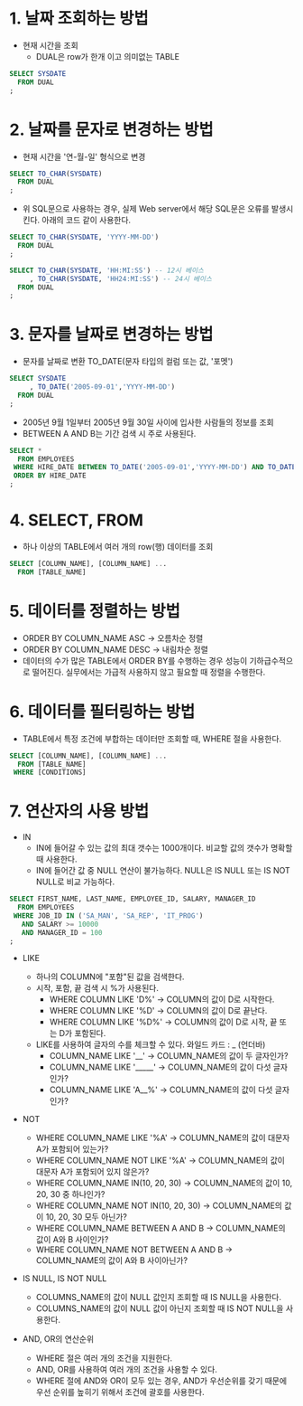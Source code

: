 
# 1. 날짜 조회하는 방법

* 현재 시간을 조회
  - DUAL은 row가 한개 이고 의미없는 TABLE
```sql
SELECT SYSDATE
  FROM DUAL
;
```

# 2. 날짜를 문자로 변경하는 방법

* 현재 시간을 '연-월-일' 형식으로 변경

```sql
SELECT TO_CHAR(SYSDATE)
  FROM DUAL
;
```
* 위 SQL문으로 사용하는 경우, 실제 Web server에서 해당 SQL문은 오류를 발생시킨다. 아래의 코드 같이 사용한다.

```sql
SELECT TO_CHAR(SYSDATE, 'YYYY-MM-DD') 
  FROM DUAL
;
```

```sql
SELECT TO_CHAR(SYSDATE, 'HH:MI:SS') -- 12시 베이스
	 , TO_CHAR(SYSDATE, 'HH24:MI:SS') -- 24시 베이스
  FROM DUAL
;
```

# 3. 문자를 날짜로 변경하는 방법

* 문자를 날짜로 변환 TO_DATE(문자 타입의 컬럼 또는 값, '포멧')

```sql
SELECT SYSDATE 
     , TO_DATE('2005-09-01','YYYY-MM-DD')
  FROM DUAL
;
```

* 2005년 9월 1일부터 2005년 9월 30일 사이에 입사한 사람들의 정보를 조회
* BETWEEN A AND B는 기간 검색 시 주로 사용된다. 
```sql
SELECT *
  FROM EMPLOYEES
 WHERE HIRE_DATE BETWEEN TO_DATE('2005-09-01','YYYY-MM-DD') AND TO_DATE('2005-09-30','YYYY-MM-DD')
 ORDER BY HIRE_DATE
;
```

# 4. SELECT, FROM
* 하나 이상의 TABLE에서 여러 개의 row(행) 데이터를 조회

```sql
SELECT [COLUMN_NAME], [COLUMN_NAME] ... 
  FROM [TABLE_NAME]
```

# 5. 데이터를 정렬하는 방법

* ORDER BY COLUMN_NAME ASC -> 오름차순 정렬
* ORDER BY COLUMN_NAME DESC -> 내림차순 정렬
* 데이터의 수가 많은 TABLE에서 ORDER BY를 수행하는 경우 성능이 기하급수적으로 떨어진다. 실무에서는 가급적 사용하지 않고 필요할 때 정렬을 수행한다.

# 6. 데이터를 필터링하는 방법

* TABLE에서 특정 조건에 부합하는 데이터만 조회할 때, WHERE 절을 사용한다.
```sql
SELECT [COLUMN_NAME], [COLUMN_NAME] ...
  FROM [TABLE_NAME]
 WHERE [CONDITIONS]
```

# 7. 연산자의 사용 방법

* IN
  - IN에 들어갈 수 있는 값의 최대 갯수는 1000개이다. 비교할 값의 갯수가 명확할 때 사용한다.
  - IN에 들어간 값 중 NULL 연산이 불가능하다. NULL은 IS NULL 또는 IS NOT NULL로 비교 가능하다.
 
```sql
SELECT FIRST_NAME, LAST_NAME, EMPLOYEE_ID, SALARY, MANAGER_ID
  FROM EMPLOYEES 
 WHERE JOB_ID IN ('SA_MAN', 'SA_REP', 'IT_PROG')
   AND SALARY >= 10000
   AND MANAGER_ID = 100
;
```

* LIKE
  - 하나의 COLUMN에 "포함"된 값을 검색한다.
  - 시작, 포함, 끝 검색 시 %가 사용된다.
    - WHERE COLUMN LIKE 'D%' -> COLUMN의 값이 D로 시작한다.
    - WHERE COLUMN LIKE '%D' -> COLUMN의 값이 D로 끝난다.
    - WHERE COLUMN LIKE '%D%' -> COLUMN의 값이 D로 시작, 끝 또는 D가 포함된다.
  - LIKE를 사용하여 글자의 수를 체크할 수 있다. 와일드 카드 : _ (언더바)
    - COLUMN_NAME LIKE '__' -> COLUMN_NAME의 값이 두 글자인가?
    - COLUMN_NAME LIKE '_____' -> COLUMN_NAME의 값이 다섯 글자인가?
    - COLUMN_NAME LIKE 'A__%' -> COLUMN_NAME의 값이 다섯 글자인가?

* NOT
  - WHERE COLUMN_NAME LIKE '%A' -> COLUMN_NAME의 값이 대문자 A가 포함되어 있는가?
  - WHERE COLUMN_NAME NOT LIKE '%A' -> COLUMN_NAME의 값이 대문자 A가 포함되어 있지 않은가?
  - WHERE COLUMN_NAME IN(10, 20, 30) -> COLUMN_NAME의 값이 10, 20, 30 중 하나인가?
  - WHERE COLUMN_NAME NOT IN(10, 20, 30) -> COLUMN_NAME의 값이 10, 20, 30 모두 아닌가?
  - WHERE COLUMN_NAME BETWEEN A AND B -> COLUMN_NAME의 값이 A와 B 사이인가?
  - WHERE COLUMN_NAME NOT BETWEEN A AND B -> COLUMN_NAME의 값이 A와 B 사이아닌가?
 
* IS NULL, IS NOT NULL
  - COLUMNS_NAME의 값이 NULL 값인지 조회할 때 IS NULL을 사용한다.
  - COLUMNS_NAME의 값이 NULL 값이 아닌지 조회할 때 IS NOT NULL을 사용한다.
 
* AND, OR의 연산순위
  - WHERE 절은 여러 개의 조건을 지원한다.
  - AND, OR를 사용하여 여러 개의 조건을 사용할 수 있다.
  - WHERE 절에 AND와 OR이 모두 있는 경우, AND가 우선순위를 갖기 때문에 우선 순위를 높히기 위해서 조건에 괄호를 사용한다. 
